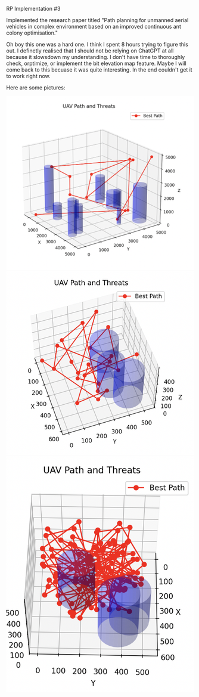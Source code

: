 RP Implementation #3

Implemented the research paper titled "Path planning for unmanned aerial vehicles in complex environment based on an improved continuous ant colony optimisation."

Oh boy this one was a hard one. I think I spent 8 hours trying to figure this out. I definetly realised that I should not be relying on ChatGPT at all because it slowsdown my understanding. I don't have time to thoroughly check, orptimize, or implement the bit elevation map feature. Maybe I will come back to this becuase it was quite interesting. In the end couldn't get it to work right now.

Here are some pictures:

![alt text](img1.png)
![alt text](img2.png)
![alt text](img3.png)
